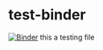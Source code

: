 # test-binder
[![Binder](https://mybinder.org/badge_logo.svg)](https://mybinder.org/v2/gh/arunkumarn-eee/test-binder/HEAD)
this a testing file
